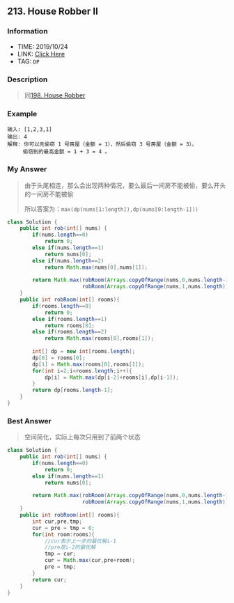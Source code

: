 ## 213. House Robber II

### Information
* TIME: 2019/10/24
* LINK: [Click Here](https://leetcode-cn.com/problems/house-robber-ii/)
* TAG: `DP`

### Description
> 同[198. House Robber](20191018-2.md)

### Example
```text
输入: [1,2,3,1]
输出: 4
解释: 你可以先偷窃 1 号房屋（金额 = 1），然后偷窃 3 号房屋（金额 = 3）。
     偷窃到的最高金额 = 1 + 3 = 4 。
```

### My Answer
> 由于头尾相连，那么会出现两种情况，要么最后一间房不能被偷，要么开头的一间房不能被偷
>
> 所以答案为：`max(dp(nums[1:length]),dp(nums[0:length-1]))`
```java
class Solution {
    public int rob(int[] nums) {
        if(nums.length==0)
            return 0;
        else if(nums.length==1)
            return nums[0];
        else if(nums.length==2)
            return Math.max(nums[0],nums[1]);
        
        return Math.max(robRoom(Arrays.copyOfRange(nums,0,nums.length-1)),
                        robRoom(Arrays.copyOfRange(nums,1,nums.length)));
    }
    public int robRoom(int[] rooms){
        if(rooms.length==0)
            return 0;
        else if(rooms.length==1)
            return rooms[0];
        else if(rooms.length==2)
            return Math.max(rooms[0],rooms[1]);
        
        int[] dp = new int[rooms.length];
        dp[0] = rooms[0];
        dp[1] = Math.max(rooms[0],rooms[1]);
        for(int i=2;i<rooms.length;i++){
            dp[i] = Math.max(dp[i-2]+rooms[i],dp[i-1]);
        }
        return dp[rooms.length-1];
    }
}
```

### Best Answer
> 空间简化，实际上每次只用到了前两个状态
```java
class Solution {
    public int rob(int[] nums) {
        if(nums.length==0)
            return 0;
        else if(nums.length==1)
            return nums[0];
        
        return Math.max(robRoom(Arrays.copyOfRange(nums,0,nums.length-1)),
                        robRoom(Arrays.copyOfRange(nums,1,nums.length)));
    }
    public int robRoom(int[] rooms){
        int cur,pre,tmp;
        cur = pre = tmp = 0;
        for(int room:rooms){
            //cur表示上一步的最优解i-1
            //pre是i-2的最优解
            tmp = cur;
            cur = Math.max(cur,pre+room);
            pre = tmp;
        }
        return cur;
    }
}
```


